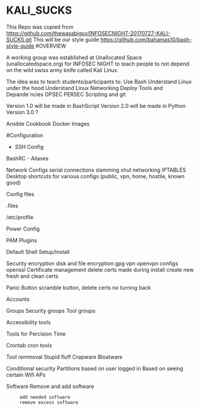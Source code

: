 # KALI_SUCKS
This Repo was copied from https://github.com/thewasabiguy/INFOSECNIGHT-20170727-KALI-SUCKS.git
This will be our style guide  https://github.com/bahamas10/bash-style-guide
#OVERVIEW

A working group was established at Unallocated Space (unallocatedspace.org) for INFOSEC NIGHT to teach people to not depend on the wild swiss army knife called Kali Linux.

The idea was to teach students/participants to:
Use Bash
Understand Linux under the hood
Understand Linux Networking
Deploy Tools and Depande`ncies
OPSEC
PERSEC
Scripting and git

Version 1.0 will be made in BashScript
Version 2.0 will be made in Python
Version 3.0 ?

Ansible Cookbook
Docker Images


#Configuration



   - SSH Config

   BashRC
        - Aliases

   Network Configs
        serial connections
        slamming shut networking
        IPTABLES
        Desktop shortcuts for various configs (public, vpn, home, hostile, known good)

   Config files

   .files

   /etc/profile

   Power Config

   PAM Plugins

   Default Shell Setup/Install

   Security
        encryption
            disk and file encryption
            gpg
            vpn openvpn configs
            openssl
            Certificate management
                delete certs made during install
                create new fresh and clean certs

   Panic Button
        scramble button, delete certs no turning back

   Accounts

   Groups
        Security groups
        Tool groups

   Accessibility tools

   Tools for Percision Time

   Crontab cron tools

   Tool remmoval
        Stupid fluff
        Crapware
        Bloatware

   Conditional security
        Partitions based on user logged in
        Based on seeing certain Wifi APs

   Software
   		Remove and add software
   		
   		 add needed software
   		 remove excess software
